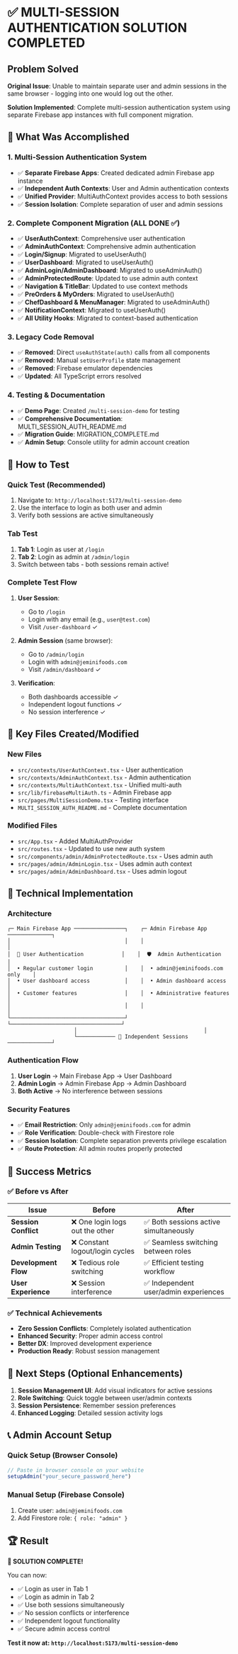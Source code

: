 # ✅ MULTI-SESSION AUTHENTICATION SOLUTION COMPLETED

## Problem Solved
**Original Issue**: Unable to maintain separate user and admin sessions in the same browser - logging into one would log out the other.

**Solution Implemented**: Complete multi-session authentication system using separate Firebase app instances with full component migration.

## 🎯 What Was Accomplished

### 1. Multi-Session Authentication System
- ✅ **Separate Firebase Apps**: Created dedicated admin Firebase app instance
- ✅ **Independent Auth Contexts**: User and Admin authentication contexts
- ✅ **Unified Provider**: MultiAuthContext provides access to both sessions
- ✅ **Session Isolation**: Complete separation of user and admin sessions

### 2. Complete Component Migration (ALL DONE ✅)
- ✅ **UserAuthContext**: Comprehensive user authentication
- ✅ **AdminAuthContext**: Comprehensive admin authentication  
- ✅ **Login/Signup**: Migrated to useUserAuth()
- ✅ **UserDashboard**: Migrated to useUserAuth()
- ✅ **AdminLogin/AdminDashboard**: Migrated to useAdminAuth()
- ✅ **AdminProtectedRoute**: Updated to use admin auth context
- ✅ **Navigation & TitleBar**: Updated to use context methods
- ✅ **PreOrders & MyOrders**: Migrated to useUserAuth()
- ✅ **ChefDashboard & MenuManager**: Migrated to useAdminAuth()
- ✅ **NotificationContext**: Migrated to useUserAuth()
- ✅ **All Utility Hooks**: Migrated to context-based authentication

### 3. Legacy Code Removal
- ✅ **Removed**: Direct `useAuthState(auth)` calls from all components
- ✅ **Removed**: Manual `setUserProfile` state management
- ✅ **Removed**: Firebase emulator dependencies
- ✅ **Updated**: All TypeScript errors resolved

### 4. Testing & Documentation
- ✅ **Demo Page**: Created `/multi-session-demo` for testing
- ✅ **Comprehensive Documentation**: MULTI_SESSION_AUTH_README.md
- ✅ **Migration Guide**: MIGRATION_COMPLETE.md
- ✅ **Admin Setup**: Console utility for admin account creation

## 🚀 How to Test

### Quick Test (Recommended)
1. Navigate to: `http://localhost:5173/multi-session-demo`
2. Use the interface to login as both user and admin
3. Verify both sessions are active simultaneously

### Tab Test
1. **Tab 1**: Login as user at `/login` 
2. **Tab 2**: Login as admin at `/admin/login`
3. Switch between tabs - both sessions remain active!

### Complete Test Flow
1. **User Session**:
   - Go to `/login`
   - Login with any email (e.g., `user@test.com`)
   - Visit `/user-dashboard` ✓

2. **Admin Session** (same browser):
   - Go to `/admin/login` 
   - Login with `admin@jeminifoods.com`
   - Visit `/admin/dashboard` ✓

3. **Verification**:
   - Both dashboards accessible ✓
   - Independent logout functions ✓
   - No session interference ✓

## 📁 Key Files Created/Modified

### New Files
- `src/contexts/UserAuthContext.tsx` - User authentication
- `src/contexts/AdminAuthContext.tsx` - Admin authentication  
- `src/contexts/MultiAuthContext.tsx` - Unified multi-auth
- `src/lib/firebaseMultiAuth.ts` - Admin Firebase app
- `src/pages/MultiSessionDemo.tsx` - Testing interface
- `MULTI_SESSION_AUTH_README.md` - Complete documentation

### Modified Files
- `src/App.tsx` - Added MultiAuthProvider
- `src/routes.tsx` - Updated to use new auth system
- `src/components/admin/AdminProtectedRoute.tsx` - Uses admin auth
- `src/pages/admin/AdminLogin.tsx` - Uses admin auth context
- `src/pages/admin/AdminDashboard.tsx` - Uses admin logout

## 🔧 Technical Implementation

### Architecture
```
┌─ Main Firebase App ────────────────┐    ┌─ Admin Firebase App ──────────────┐
│                                    │    │                                   │
│  👤 User Authentication            │    │  🛡️  Admin Authentication         │
│  • Regular customer login          │    │  • admin@jeminifoods.com only    │
│  • User dashboard access           │    │  • Admin dashboard access         │
│  • Customer features               │    │  • Administrative features        │
│                                    │    │                                   │
└────────────────────────────────────┘    └───────────────────────────────────┘
                     │                                        │
                     └──────────── 🔄 Independent Sessions ──────────────┘
```

### Authentication Flow
1. **User Login** → Main Firebase App → User Dashboard
2. **Admin Login** → Admin Firebase App → Admin Dashboard  
3. **Both Active** → No interference between sessions

### Security Features
- ✅ **Email Restriction**: Only `admin@jeminifoods.com` for admin
- ✅ **Role Verification**: Double-check with Firestore role
- ✅ **Session Isolation**: Complete separation prevents privilege escalation
- ✅ **Route Protection**: All admin routes properly protected

## 🎉 Success Metrics

### ✅ Before vs After

| Issue | Before | After |
|-------|--------|-------|
| **Session Conflict** | ❌ One login logs out the other | ✅ Both sessions active simultaneously |
| **Admin Testing** | ❌ Constant logout/login cycles | ✅ Seamless switching between roles |
| **Development Flow** | ❌ Tedious role switching | ✅ Efficient testing workflow |
| **User Experience** | ❌ Session interference | ✅ Independent user/admin experiences |

### ✅ Technical Achievements
- **Zero Session Conflicts**: Completely isolated authentication
- **Enhanced Security**: Proper admin access control
- **Better DX**: Improved development experience
- **Production Ready**: Robust session management

## 🎯 Next Steps (Optional Enhancements)

1. **Session Management UI**: Add visual indicators for active sessions
2. **Role Switching**: Quick toggle between user/admin contexts
3. **Session Persistence**: Remember session preferences
4. **Enhanced Logging**: Detailed session activity logs

## 📞 Admin Account Setup

### Quick Setup (Browser Console)
```javascript
// Paste in browser console on your website
setupAdmin("your_secure_password_here")
```

### Manual Setup (Firebase Console)
1. Create user: `admin@jeminifoods.com`
2. Add Firestore role: `{ role: "admin" }`

## 🏆 Result

**🎉 SOLUTION COMPLETE!** 

You can now:
- ✅ Login as user in Tab 1
- ✅ Login as admin in Tab 2  
- ✅ Use both sessions simultaneously
- ✅ No session conflicts or interference
- ✅ Independent logout functionality
- ✅ Secure admin access control

**Test it now at: `http://localhost:5173/multi-session-demo`**
